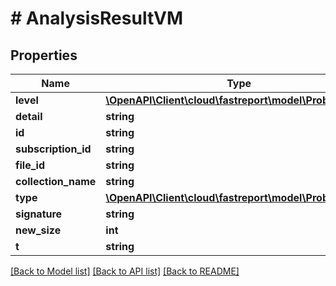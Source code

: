 # # AnalysisResultVM

## Properties

Name | Type | Description | Notes
------------ | ------------- | ------------- | -------------
**level** | [**\OpenAPI\Client\cloud\fastreport\model\ProblemLevel**](ProblemLevel.md) |  | [optional]
**detail** | **string** |  | [optional]
**id** | **string** |  | [optional]
**subscription_id** | **string** |  | [optional]
**file_id** | **string** |  | [optional]
**collection_name** | **string** |  | [optional]
**type** | [**\OpenAPI\Client\cloud\fastreport\model\ProblemType**](ProblemType.md) |  | [optional]
**signature** | **string** |  | [optional]
**new_size** | **int** |  | [optional]
**t** | **string** |  |

[[Back to Model list]](../../README.md#models) [[Back to API list]](../../README.md#endpoints) [[Back to README]](../../README.md)
